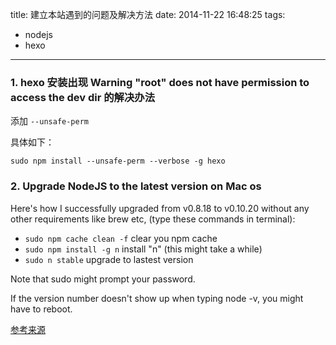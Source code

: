 title: 建立本站遇到的问题及解决方法
date: 2014-11-22 16:48:25
tags: 
  - nodejs
  - hexo

---

### 1. hexo 安装出现 Warning "root" does not have permission to access the dev dir 的解决办法

添加 `--unsafe-perm`

具体如下：

`sudo npm install --unsafe-perm --verbose -g hexo`

### 2. Upgrade NodeJS to the latest version on Mac os

Here's how I successfully upgraded from v0.8.18 to v0.10.20 without any other requirements like brew etc, (type these commands in terminal):

* `sudo npm cache clean -f` clear you npm cache
* `sudo npm install -g n` install "n" (this might take a while)
* `sudo n stable` upgrade to lastest version


Note that sudo might prompt your password.

If the version number doesn't show up when typing node -v, you might have to reboot.

[参考来源](http://stackoverflow.com/questions/11284634/upgrade-nodejs-to-the-latest-version-on-mac-os)



